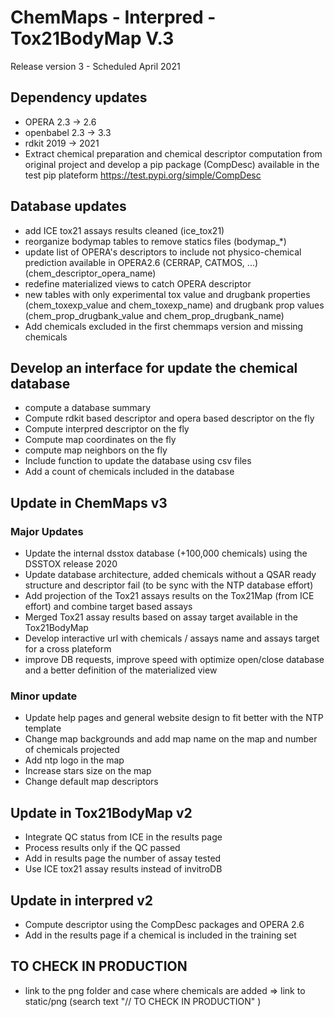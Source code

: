 # ChemMaps - Interpred -Tox21BodyMap V.3
Release version 3 - Scheduled April 2021

## Dependency updates
- OPERA 2.3 -> 2.6
- openbabel 2.3 -> 3.3
- rdkit 2019 -> 2021
- Extract chemical preparation and chemical descriptor computation from original project and develop a pip package (CompDesc) available in the test pip plateform https://test.pypi.org/simple/CompDesc

## Database updates
- add ICE tox21 assays results cleaned (ice_tox21)
- reorganize bodymap tables to remove statics files (bodymap_*)
- update list of OPERA's descriptors to include not physico-chemical prediction available in OPERA2.6 (CERRAP, CATMOS, ...) (chem_descriptor_opera_name)
- redefine materialized views to catch OPERA descriptor
- new tables with only experimental tox value and drugbank properties (chem_toxexp_value and chem_toxexp_name) and drugbank prop values (chem_prop_drugbank_value and chem_prop_drugbank_name)
- Add chemicals excluded in the first chemmaps version and missing chemicals

## Develop an interface for update the chemical database
- compute a database summary 
- Compute rdkit based descriptor and opera based descriptor on the fly
- Compute interpred descriptor on the fly
- Compute map coordinates on the fly
- compute map neighbors on the fly
- Include function to update the database using csv files
- Add a count of chemicals included in the database 


## Update in ChemMaps v3
### Major Updates
- Update the internal dsstox database (+100,000 chemicals) using the DSSTOX release 2020
- Update database architecture, added chemicals without a QSAR ready structure and descriptor fail (to be sync with the NTP database effort)
- Add projection of the Tox21 assays results on the Tox21Map (from ICE effort) and combine target based assays 
- Merged Tox21 assay results based on assay target available in the Tox21BodyMap
- Develop interactive url with chemicals / assays name and assays target for a cross plateform
- improve DB requests, improve speed with optimize open/close database and a better definition of the materialized view

### Minor update
- Update help pages and general website design to fit better with the NTP template
- Change map backgrounds and add map name on the map and number of chemicals projected
- Add ntp logo in the map
- Increase stars size on the map
- Change default map descriptors


## Update in Tox21BodyMap v2
- Integrate QC status from ICE in the results page
- Process results only if the QC passed
- Add in results page the number of assay tested
- Use ICE tox21 assay results instead of invitroDB

## Update in interpred v2
- Compute descriptor using the CompDesc packages and OPERA 2.6
- Add in the results page if a chemical is included in the training set


## TO CHECK IN PRODUCTION
- link to the png folder and case where chemicals are added => link to static/png (search text "// TO CHECK IN PRODUCTION" )